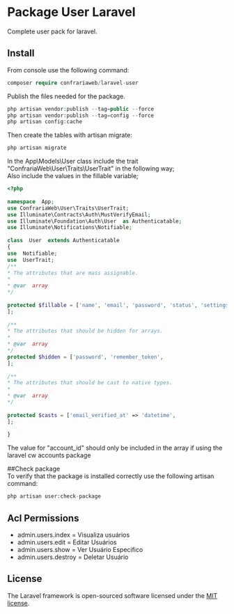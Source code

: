 # Package User Laravel  
Complete user pack for laravel.  

## Install  
From console use the following command:  
```php  
composer require confrariaweb/laravel-user  
```  

Publish the files needed for the package.  
```php  
php artisan vendor:publish --tag=public --force  
php artisan vendor:publish --tag=config --force 
php artisan config:cache 
```  

Then create the tables with artisan migrate:  
```php  
php artisan migrate  
```  

In the App\Models\User class include the trait "ConfrariaWeb\User\Traits\UserTrait" in the following way;  
Also include the values in the fillable variable;  
```php  
<?php  
  
namespace  App;  
use ConfrariaWeb\User\Traits\UserTrait;  
use Illuminate\Contracts\Auth\MustVerifyEmail;  
use Illuminate\Foundation\Auth\User  as Authenticatable;  
use Illuminate\Notifications\Notifiable;  
  
class  User  extends Authenticatable  
{  
use  Notifiable;  
use  UserTrait;  
/**  
* The attributes that are mass assignable.  
*  
* @var  array  
*/  
  
protected $fillable = ['name', 'email', 'password', 'status', 'settings',  'options', 'account_id'
];  
  
/**  
* The attributes that should be hidden for arrays.  
*  
* @var  array  
*/  
protected $hidden = ['password', 'remember_token',  
];  
  
/**  
* The attributes that should be cast to native types.  
*  
* @var  array  
*/  
  
protected $casts = ['email_verified_at' => 'datetime',  
];  
  
}  
```  

The value for "account_id" should only be included in the array if using the laravel cw accounts package

##Check package  
To verify that the package is installed correctly use the following artisan command:  

```php  
php artisan user:check-package  
```  

## Acl Permissions  
  
 - admin.users.index = Visualiza usuários  
 - admin.users.edit = Editar Usuários  
 - admin.users.show = Ver Usuário Especifico  
 - admin.users.destroy = Deletar Usuário  
  
## License  
The Laravel framework is open-sourced software licensed under the [MIT license](https://opensource.org/licenses/MIT).